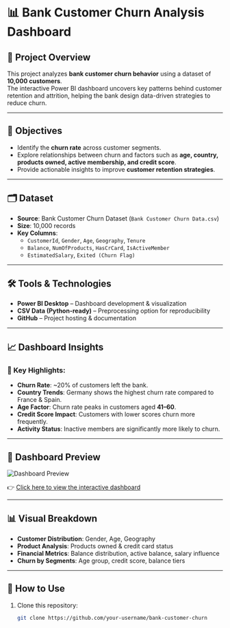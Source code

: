 # 📊 Bank Customer Churn Analysis Dashboard  

## 📌 Project Overview  
This project analyzes **bank customer churn behavior** using a dataset of **10,000 customers**.  
The interactive Power BI dashboard uncovers key patterns behind customer retention and attrition, helping the bank design data-driven strategies to reduce churn.  

---

## 🎯 Objectives  
- Identify the **churn rate** across customer segments.  
- Explore relationships between churn and factors such as **age, country, products owned, active membership, and credit score**.  
- Provide actionable insights to improve **customer retention strategies**.  

---

## 🗂 Dataset  
- **Source**: Bank Customer Churn Dataset (`Bank Customer Churn Data.csv`)  
- **Size**: 10,000 records  
- **Key Columns**:  
  - `CustomerId`, `Gender`, `Age`, `Geography`, `Tenure`  
  - `Balance`, `NumOfProducts`, `HasCrCard`, `IsActiveMember`  
  - `EstimatedSalary`, `Exited (Churn Flag)`  

---

## 🛠 Tools & Technologies  
- **Power BI Desktop** – Dashboard development & visualization  
- **CSV Data (Python-ready)** – Preprocessing option for reproducibility  
- **GitHub** – Project hosting & documentation  

---

## 📈 Dashboard Insights  

### 🔹 Key Highlights:
- **Churn Rate**: ~20% of customers left the bank.  
- **Country Trends**: Germany shows the highest churn rate compared to France & Spain.  
- **Age Factor**: Churn rate peaks in customers aged **41–60**.  
- **Credit Score Impact**: Customers with lower scores churn more frequently.  
- **Activity Status**: Inactive members are significantly more likely to churn.  

---

## 📸 Dashboard Preview  
![Dashboard Preview](images/dashboard.png)  

👉 [Click here to view the interactive dashboard](https://your-dashboard-link.com)  

---

## 📊 Visual Breakdown  
- **Customer Distribution**: Gender, Age, Geography  
- **Product Analysis**: Products owned & credit card status  
- **Financial Metrics**: Balance distribution, active balance, salary influence  
- **Churn by Segments**: Age group, credit score, balance tiers  

---

## 🚀 How to Use  
1. Clone this repository:  
   ```bash
   git clone https://github.com/your-username/bank-customer-churn

